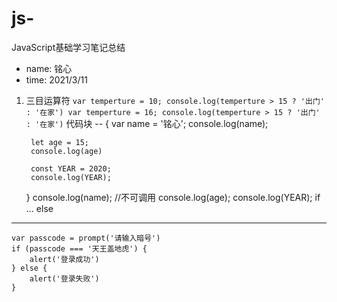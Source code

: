 # js-
JavaScript基础学习笔记总结

* name: 铭心 
* time: 2021/3/11

1. 三目运算符
`var temperture = 10;
console.log(temperture > 15 ? '出门' : '在家')
var temperture = 16;
console.log(temperture > 15 ? '出门' : '在家')`
代码块
--
    {
        var name = '铭心';
        console.log(name);

        let age = 15;
        console.log(age)

        const YEAR = 2020;
        console.log(YEAR);
    }
    console.log(name);
    //不可调用
    console.log(age);
    console.log(YEAR);
if ... else
---
    var passcode = prompt('请输入暗号')
    if (passcode === '天王盖地虎') {
        alert('登录成功')
    } else {
        alert('登录失败')
    }
